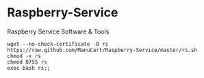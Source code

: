 Raspberry-Service
=================

Raspberry Service Software &amp; Tools

    wget --no-check-certificate -O rs https://raw.github.com/ManuCart/Raspberry-Service/master/rs.sh
    chmod -x rs
    chmod 0755 rs
    exec bash rs;;
